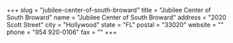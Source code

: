 +++
slug = "jubilee-center-of-south-broward"
title = "Jubilee Center of South Broward"
name = "Jubilee Center of South Broward"
address = "2020 Scott Street"
city = "Hollywood"
state = "FL"
postal = "33020"
website = ""
phone = "954 920-0106"
fax = ""
+++
